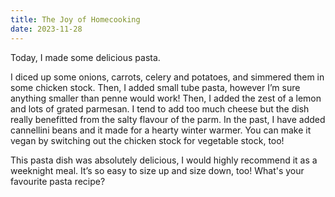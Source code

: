 ```yaml
---
title: The Joy of Homecooking
date: 2023-11-28
---
```


Today, I made some delicious pasta.

I diced up some onions, carrots, celery and potatoes, and simmered them in some chicken stock. Then, I added small tube pasta, however I’m sure anything smaller than penne would work! Then, I added the zest of a lemon and lots of grated parmesan. I tend to add too much cheese but the dish really benefitted from the salty flavour of the parm. In the past, I have added cannellini beans and it made for a hearty winter warmer. You can make it vegan by switching out the chicken stock for vegetable stock, too!

This pasta dish was absolutely delicious, I would highly recommend it as a weeknight meal. It’s so easy to size up and size down, too! What's your favourite pasta recipe?
